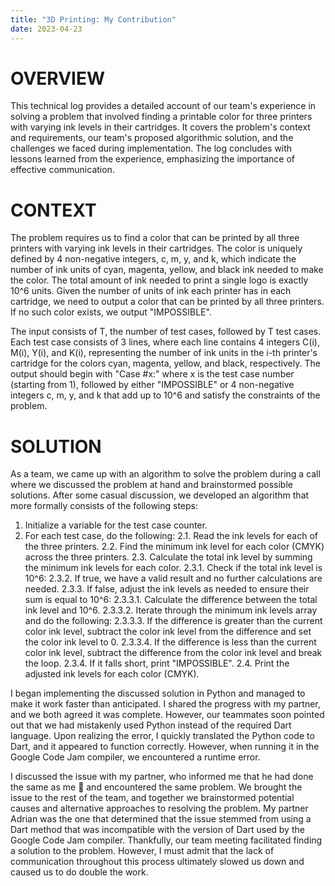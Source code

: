 ```yaml
---
title: "3D Printing: My Contribution"
date: 2023-04-23
---
```


# OVERVIEW

This technical log provides a detailed account of our team's experience in solving a problem that involved finding a printable color for three printers with varying ink levels in their cartridges. It covers the problem's context and requirements, our team's proposed algorithmic solution, and the challenges we faced during implementation. The log concludes with lessons learned from the experience, emphasizing the importance of effective communication.

# CONTEXT

The problem requires us to find a color that can be printed by all three printers with varying ink levels in their cartridges. The color is uniquely defined by 4 non-negative integers, c, m, y, and k, which indicate the number of ink units of cyan, magenta, yellow, and black ink needed to make the color. The total amount of ink needed to print a single logo is exactly 10^6 units. Given the number of units of ink each printer has in each cartridge, we need to output a color that can be printed by all three printers. If no such color exists, we output "IMPOSSIBLE".

The input consists of T, the number of test cases, followed by T test cases. Each test case consists of 3 lines, where each line contains 4 integers C(i), M(i), Y(i), and K(i), representing the number of ink units in the i-th printer's cartridge for the colors cyan, magenta, yellow, and black, respectively. The output should begin with "Case #x:" where x is the test case number (starting from 1), followed by either "IMPOSSIBLE" or 4 non-negative integers c, m, y, and k that add up to 10^6 and satisfy the constraints of the problem.

# SOLUTION

As a team, we came up with an algorithm to solve the problem during a call where we discussed the problem at hand and brainstormed possible solutions. After some casual discussion, we developed an algorithm that more formally consists of the following steps:

1. Initialize a variable for the test case counter.
2. For each test case, do the following:
  2.1. Read the ink levels for each of the three printers.
  2.2. Find the minimum ink level for each color (CMYK) across the three printers.
  2.3. Calculate the total ink level by summing the minimum ink levels for each color.
    2.3.1. Check if the total ink level is 10^6:
    2.3.2. If true, we have a valid result and no further calculations are needed.
    2.3.3. If false, adjust the ink levels as needed to ensure their sum is equal to 10^6:
      2.3.3.1. Calculate the difference between the total ink level and 10^6.
      2.3.3.2. Iterate through the minimum ink levels array and do the following:
      2.3.3.3. If the difference is greater than the current color ink level, subtract the color ink level from the difference and set the color ink level to 0.
      2.3.3.4. If the difference is less than the current color ink level, subtract the difference from the color ink level and break the loop.
    2.3.4. If it falls short, print "IMPOSSIBLE".
  2.4. Print the adjusted ink levels for each color (CMYK).

I began implementing the discussed solution in Python and managed to make it work faster than anticipated. I shared the progress with my partner, and we both agreed it was complete. However, our teammates soon pointed out that we had mistakenly used Python instead of the required Dart language. Upon realizing the error, I quickly translated the Python code to Dart, and it appeared to function correctly. However, when running it in the Google Code Jam compiler, we encountered a runtime error.

I discussed the issue with my partner, who informed me that he had done the same as me :facepalm: and encountered the same problem. We brought the issue to the rest of the team, and together we brainstormed potential causes and alternative approaches to resolving the problem. My partner Adrian was the one that determined that the issue stemmed from using a Dart method that was incompatible with the version of Dart used by the Google Code Jam compiler. Thankfully, our team meeting facilitated finding a solution to the problem. However, I must admit that the lack of communication throughout this process ultimately slowed us down and caused us to do double the work.
